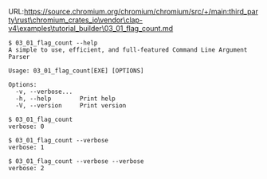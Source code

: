 URL:https://source.chromium.org/chromium/chromium/src/+/main:third_party\rust\chromium_crates_io\vendor\clap-v4\examples\tutorial_builder\03_01_flag_count.md
```console
$ 03_01_flag_count --help
A simple to use, efficient, and full-featured Command Line Argument Parser

Usage: 03_01_flag_count[EXE] [OPTIONS]

Options:
  -v, --verbose...  
  -h, --help        Print help
  -V, --version     Print version

$ 03_01_flag_count
verbose: 0

$ 03_01_flag_count --verbose
verbose: 1

$ 03_01_flag_count --verbose --verbose
verbose: 2

```
